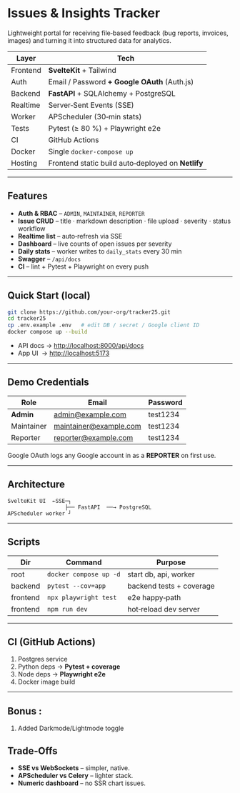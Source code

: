 # Issues & Insights Tracker

Lightweight portal for receiving file‑based feedback (bug reports, invoices, images) and turning it into structured data for analytics.

| Layer      | Tech |
|------------|------|
| Frontend   | **SvelteKit** + Tailwind |
| Auth       | Email / Password **+ Google OAuth** (Auth.js) |
| Backend    | **FastAPI** + SQLAlchemy + PostgreSQL |
| Realtime   | Server‑Sent Events (SSE) |
| Worker     | APScheduler (30‑min stats) |
| Tests      | Pytest (≥ 80 %) + Playwright e2e |
| CI         | GitHub Actions |
| Docker     | Single `docker-compose up` |
| Hosting    | Frontend static build auto‑deployed on **Netlify** |

---

## Features
* **Auth & RBAC** – `ADMIN`, `MAINTAINER`, `REPORTER`
* **Issue CRUD** – title · markdown description · file upload · severity · status workflow
* **Realtime list** – auto‑refresh via SSE
* **Dashboard** – live counts of open issues per severity
* **Daily stats** – worker writes to `daily_stats` every 30 min
* **Swagger** – `/api/docs`
* **CI** – lint + Pytest + Playwright on every push

---

## Quick Start (local)

```bash
git clone https://github.com/your‑org/tracker25.git
cd tracker25
cp .env.example .env   # edit DB / secret / Google client ID
docker compose up --build
```

* API docs → <http://localhost:8000/api/docs>  
* App UI  → <http://localhost:5173>

---

## Demo Credentials

| Role | Email | Password |
|------|---------------------------|----------|
| **Admin** | admin@example.com      | test1234 |
| Maintainer | maintainer@example.com | test1234 |
| Reporter | reporter@example.com   | test1234 |

Google OAuth logs any Google account in as a **REPORTER** on first use.

---

## Architecture

```
SvelteKit UI  ←SSE─┐
                  ├── FastAPI  ──→ PostgreSQL
APScheduler worker ┘
```

---

## Scripts

| Dir | Command | Purpose |
|-----|---------|---------|
| root | `docker compose up -d` | start db, api, worker |
| backend | `pytest --cov=app` | backend tests + coverage |
| frontend | `npx playwright test` | e2e happy‑path |
| frontend | `npm run dev` | hot‑reload dev server |

---

## CI (GitHub Actions)

1. Postgres service  
2. Python deps → **Pytest + coverage**  
3. Node deps → **Playwright e2e**  
4. Docker image build

---

## Bonus :

1) Added Darkmode/Lightmode toggle

## Trade‑Offs

* **SSE vs WebSockets** – simpler, native.
* **APScheduler vs Celery** – lighter stack.
* **Numeric dashboard** – no SSR chart issues.

